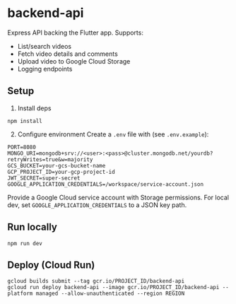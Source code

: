 # backend-api

Express API backing the Flutter app. Supports:
- List/search videos
- Fetch video details and comments
- Upload video to Google Cloud Storage
- Logging endpoints

## Setup

1) Install deps
```
npm install
```

2) Configure environment
Create a `.env` file with (see `.env.example`):
```
PORT=8080
MONGO_URI=mongodb+srv://<user>:<pass>@cluster.mongodb.net/yourdb?retryWrites=true&w=majority
GCS_BUCKET=your-gcs-bucket-name
GCP_PROJECT_ID=your-gcp-project-id
JWT_SECRET=super-secret
GOOGLE_APPLICATION_CREDENTIALS=/workspace/service-account.json
```

Provide a Google Cloud service account with Storage permissions. For local dev, set `GOOGLE_APPLICATION_CREDENTIALS` to a JSON key path.

## Run locally
```
npm run dev
```

## Deploy (Cloud Run)
```
gcloud builds submit --tag gcr.io/PROJECT_ID/backend-api
gcloud run deploy backend-api --image gcr.io/PROJECT_ID/backend-api --platform managed --allow-unauthenticated --region REGION
```

